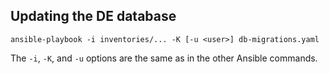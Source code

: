 
## Updating the DE database

    ansible-playbook -i inventories/... -K [-u <user>] db-migrations.yaml

The `-i`, `-K`, and `-u` options are the same as in the other Ansible commands.